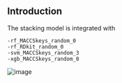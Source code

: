 ## Introduction
The stacking model is integrated with
```
-rf_MACCSkeys_random_0
-rf_RDkit_random_0
-svm_MACCSkeys_random_3
-xgb_MACCSkeys_random_0
```

![image](https://github.com/user-attachments/assets/5ad22974-9395-41d5-ac77-de01143f0873)

